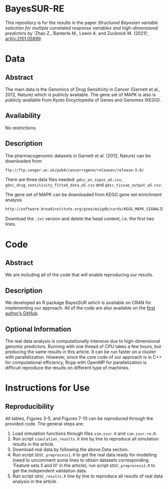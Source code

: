 # BayesSUR-RE

This repository is for the results in the paper *Structured Bayesian variable selection for multiple correlated response variables and high-dimensional predictors* by 'Zhao Z., Banterle M., Lewin A. and Zucknick M. (2021)', [arXiv:2101.05899](https://arxiv.org/abs/2101.05899).

# Data
## Abstract

The main data is the Genomics of Drug Sensitivity in Cancer (Garnett et al., 2012, Nature) which is publicly available. The gene set of MAPK is also is publicly available from Kyoto Encyclopedia of Genes and Genomes (KEGG).

## Availability

No restrictions.

## Description

The pharmacogenomic datasets in Garnett et al. (2012, Nature) can be downloaded from 
```diff
ftp://ftp.sanger.ac.uk/pub4/cancerrxgene/releases/release-5.0/
```
There are three data files needed: `gdsc_en_input_w5.csv`, `gdsc_drug_sensitivity_fitted_data_w5.csv` and `gdsc_tissue_output_w5.csv`.

The gene set of MAPK can be downloaded from KEGG gene set enrichment analysis
```diff
http://software.broadinstitute.org/gsea/msigdb/cards/KEGG_MAPK_SIGNALING_PATHWAY
```
Download the `.txt` version and delete the head content, i.e. the first two lines.

# Code
## Abstract

We are including all of the code that will enable reproducing our results.

## Description
We developed an R package BayesSUR which is available on CRAN for implementing our approach. All of the code are also available on the [first author’s GitHub](https://github.com/zhizuio/BayesSUR-RE/).

## Optional Information 
The real data analysis is computationally intensive due to high-dimensional genomic predictors. Running with one thread of CPU takes a few hours, but producing the same results in this article. It can be run faster on a cluster with parallelization. However, since the core code of our approach is in C++ for computational efficiency, Rcpp with OpenMP for parallelization is difficult reproduce the results on different type of machines.

# Instructions for Use
## Reproducibility

All tables, Figures 3-5, and Figures 7-10 can be reproduced through the provided code. The general steps are:

1. Load simulation functions through files `sim.ssur.R` and `sim.ssur.re.R`.
2. Run script `simulation_results.R` line by line to reproduce all simulation results in the article.
3. Download real data by following the above Data section.
4. Run script `GDSC_preprocess1.R` to get the real data ready for modelling (need to uncomment some lines to obtain datasets corresponding 'Feature sets II and III' in the article); run script `GDSC_preprocess2.R` to get the independent validation data.
5. Run script `GDSC_results.R` line by line to reproduce all results of real data analysis in the article.
